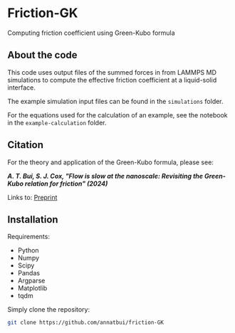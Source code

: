 # Friction-GK
Computing friction coefficient using Green-Kubo formula


## About the code

This code uses output files of the summed forces in from LAMMPS MD simulations to compute the effective friction coefficient at a liquid-solid interface. 

The example simulation input files can be found in the `simulations` folder.

For the equations used for the calculation of an example, see the notebook in the `example-calculation` folder.

## Citation

For the theory and application of the Green-Kubo formula, please see:

***A. T. Bui, S. J. Cox, "Flow is slow at the nanoscale: Revisiting the Green-Kubo relation for friction"
(2024)***

Links to: [Preprint](https://doi.org/10.48550/arXiv.2409.07134)

## Installation

Requirements:
- Python
- Numpy
- Scipy
- Pandas
- Argparse
- Matplotlib
- tqdm

Simply clone the repository:
```sh
git clone https://github.com/annatbui/friction-GK
```


